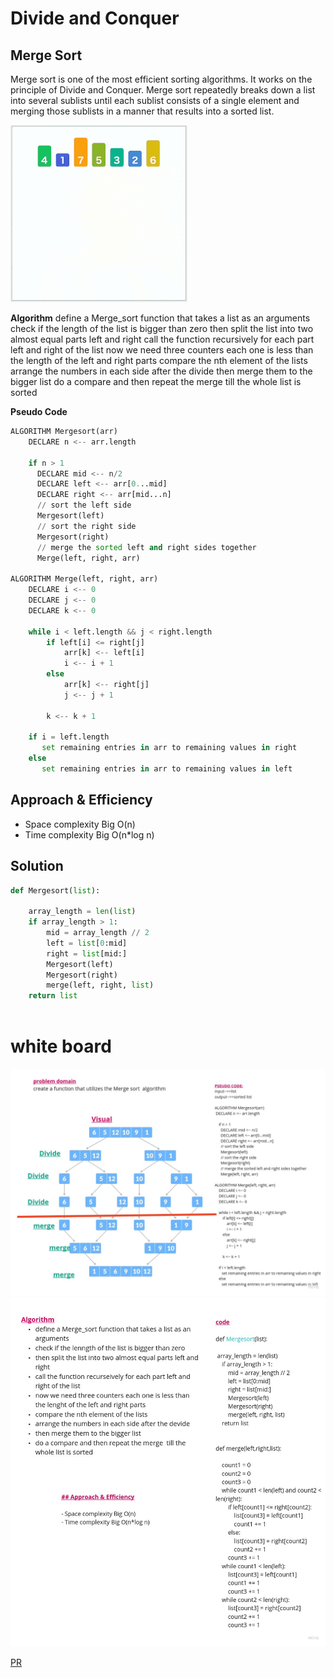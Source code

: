 # Divide and Conquer
## Merge Sort


Merge sort is one of the most efficient sorting algorithms. It works on the principle of Divide and Conquer. Merge sort repeatedly breaks down a list into several sublists until each sublist consists of a single element and merging those sublists in a manner that results into a sorted list.

![](assets/MergeSort_Avg_case.gif)

**Algorithm**
define a Merge_sort function that takes a list as an arguments
check if the length of the list is bigger than zero
then split the list into two almost equal parts left and right
call the function recursively for each part left and right of the list
now we need three counters each one is less than the length of the left and right parts
compare the nth element of the lists
arrange the numbers in each side after the divide 
then merge them to the bigger list
do a compare and then repeat the merge  till the whole list is sorted


**Pseudo Code**

```python
ALGORITHM Mergesort(arr)
    DECLARE n <-- arr.length

    if n > 1
      DECLARE mid <-- n/2
      DECLARE left <-- arr[0...mid]
      DECLARE right <-- arr[mid...n]
      // sort the left side
      Mergesort(left)
      // sort the right side
      Mergesort(right)
      // merge the sorted left and right sides together
      Merge(left, right, arr)

ALGORITHM Merge(left, right, arr)
    DECLARE i <-- 0
    DECLARE j <-- 0
    DECLARE k <-- 0

    while i < left.length && j < right.length
        if left[i] <= right[j]
            arr[k] <-- left[i]
            i <-- i + 1
        else
            arr[k] <-- right[j]
            j <-- j + 1

        k <-- k + 1

    if i = left.length
       set remaining entries in arr to remaining values in right
    else
       set remaining entries in arr to remaining values in left

```

## Approach & Efficiency

- Space complexity Big O(n)
- Time complexity Big O(n*log n)

## Solution
```python
def Mergesort(list):

    array_length = len(list)
    if array_length > 1:
        mid = array_length // 2
        left = list[0:mid]
        right = list[mid:]
        Mergesort(left)
        Mergesort(right)
        merge(left, right, list)
    return list
  
```
# white board 
![picture](assets/merge_sort.jpg)
![picture](assets/merge_sort_1.jpg)


[PR](https://github.com/GhaidaMomani/data-structures-and-algorithms/pull/18)